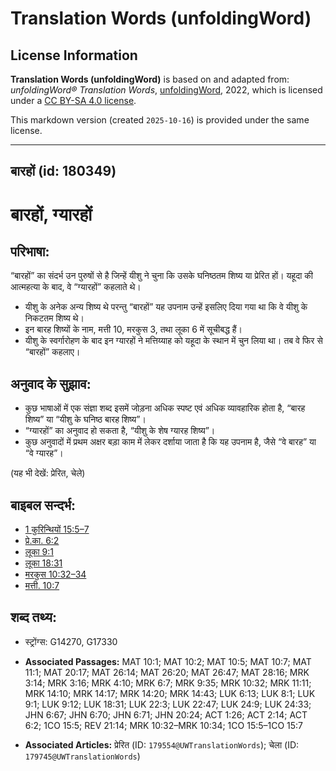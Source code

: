 # Translation Words (unfoldingWord)

## License Information

**Translation Words (unfoldingWord)** is based on and adapted from: _unfoldingWord® Translation Words_, [unfoldingWord](https://unfoldingword.org/utw), 2022, which is licensed under a [CC BY-SA 4.0 license](https://creativecommons.org/licenses/by-sa/4.0/legalcode.en).

This markdown version (created `2025-10-16`) is provided under the same license.



--------------------------------

## बारहों (id: 180349)

बारहों, ग्यारहों
================

परिभाषा:
--------

“बारहों” का संदर्भ उन पुरुषों से है जिन्हें यीशु ने चुना कि उसके घनिष्ठतम शिष्य या प्रेरित हों। यहूदा की आत्महत्या के बाद, वे “ग्यारहों” कहलाते थे।

* यीशु के अनेक अन्य शिष्य थे परन्तु “बारहों” यह उपनाम उन्हें इसलिए दिया गया था कि वे यीशु के निकटतम शिष्य थे।
* इन बारह शिष्यों के नाम, मत्ती 10, मरकुस 3, तथा लूका 6 में सूचीबद्ध हैं।
* यीशु के स्वर्गारोहण के बाद इन ग्यारहों ने मत्तिय्याह को यहूदा के स्थान में चुन लिया था। तब वे फिर से “बारहों” कहलाए।

अनुवाद के सुझाव:
----------------

* कुछ भाषाओं में एक संज्ञा शब्द इसमें जोड़ना अधिक स्पष्ट एवं अधिक व्यावहारिक होता है, “बारह शिष्य” या “यीशु के घनिष्ठ बारह शिष्य”।
* “ग्यारहों” का अनुवाद हो सकता है, “यीशु के शेष ग्यारह शिष्य”।
* कुछ अनुवादों में प्रथम अक्षर बड़ा काम में लेकर दर्शाया जाता है कि यह उपनाम है, जैसे “वे बारह” या “वे ग्यारह”।

(यह भी देखें: प्रेरित, चेले)

बाइबल सन्दर्भ:
--------------

* [1 कुरिन्थियों 15:5–7](https://ref.ly/1Cor0:0)
* [प्रे.का. 6:2](https://ref.ly/Acts6:2)
* [लूका 9:1](https://ref.ly/Luke9:1)
* [लूका 18:31](https://ref.ly/Luke18:31)
* [मरकुस 10:32–34](https://ref.ly/Mark10:32-Mark10:34)
* [मत्ती. 10:7](https://ref.ly/Matt10:7)

शब्द तथ्य:
----------

* स्ट्रोंग्स: G14270, G17330

* **Associated Passages:** MAT 10:1; MAT 10:2; MAT 10:5; MAT 10:7; MAT 11:1; MAT 20:17; MAT 26:14; MAT 26:20; MAT 26:47; MAT 28:16; MRK 3:14; MRK 3:16; MRK 4:10; MRK 6:7; MRK 9:35; MRK 10:32; MRK 11:11; MRK 14:10; MRK 14:17; MRK 14:20; MRK 14:43; LUK 6:13; LUK 8:1; LUK 9:1; LUK 9:12; LUK 18:31; LUK 22:3; LUK 22:47; LUK 24:9; LUK 24:33; JHN 6:67; JHN 6:70; JHN 6:71; JHN 20:24; ACT 1:26; ACT 2:14; ACT 6:2; 1CO 15:5; REV 21:14; MRK 10:32–MRK 10:34; 1CO 15:5–1CO 15:7
* **Associated Articles:** प्रेरित (ID: `179554@UWTranslationWords`); चेला (ID: `179745@UWTranslationWords`)

